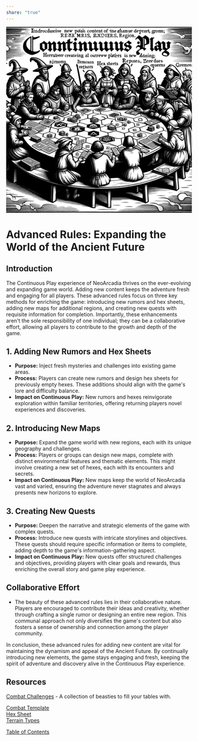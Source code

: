 ```yaml
---  
share: "true"  
---  
```

  
![advanced-rules](./advanced-rules.png)    
    
# Advanced Rules: Expanding the World of the Ancient Future    
## Introduction    
    
The Continuous Play experience of NeoArcadia thrives on the ever-evolving and expanding game world. Adding new content keeps the adventure fresh and engaging for all players. These advanced rules focus on three key methods for enriching the game: introducing new rumors and hex sheets, adding new maps for additional regions, and creating new quests with requisite information for completion. Importantly, these enhancements aren't the sole responsibility of one individual; they can be a collaborative effort, allowing all players to contribute to the growth and depth of the game.    
    
## 1. Adding New Rumors and Hex Sheets    
    
- **Purpose:** Inject fresh mysteries and challenges into existing game areas.    
- **Process:** Players can create new rumors and design hex sheets for previously empty hexes. These additions should align with the game's lore and difficulty balance.    
- **Impact on Continuous Play:** New rumors and hexes reinvigorate exploration within familiar territories, offering returning players novel experiences and discoveries.    
    
## 2. Introducing New Maps    
    
- **Purpose:** Expand the game world with new regions, each with its unique geography and challenges.    
- **Process:** Players or groups can design new maps, complete with distinct environmental features and thematic elements. This might involve creating a new set of hexes, each with its encounters and secrets.    
- **Impact on Continuous Play:** New maps keep the world of NeoArcadia vast and varied, ensuring the adventure never stagnates and always presents new horizons to explore.    
    
## 3. Creating New Quests    
    
- **Purpose:** Deepen the narrative and strategic elements of the game with complex quests.    
- **Process:** Introduce new quests with intricate storylines and objectives. These quests should require specific information or items to complete, adding depth to the game's information-gathering aspect.    
- **Impact on Continuous Play:** New quests offer structured challenges and objectives, providing players with clear goals and rewards, thus enriching the overall story and game play experience.    
    
## Collaborative Effort    
    
- The beauty of these advanced rules lies in their collaborative nature. Players are encouraged to contribute their ideas and creativity, whether through crafting a single rumor or designing an entire new region. This communal approach not only diversifies the game's content but also fosters a sense of ownership and connection among the player community.    
    
In conclusion, these advanced rules for adding new content are vital for maintaining the dynamism and appeal of the Ancient Future. By continually introducing new elements, the game stays engaging and fresh, keeping the spirit of adventure and discovery alive in the Continuous Play experience.    
    
## Resources    
    
[Combat Challenges](./Combat%20Challenges.html) - A collection of beasties to fill your tables with.    
    
[Combat Template](./Combat%20Template.html)    
[Hex Sheet](./Hex%20Sheet.html)    
[Terrain Types](./Terrain%20Types.html)    
    
[Table of Contents](./Table%20of%20Contents.html)
